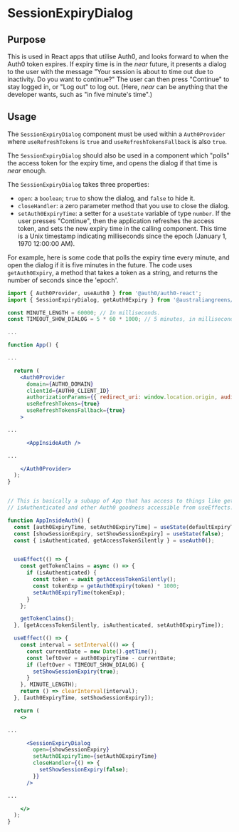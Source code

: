 # SessionExpiryDialog

## Purpose

This is used in React apps that utilise Auth0, and looks forward to when the
Auth0 token expires. If expiry time is in the *near* future, it presents a
dialog to the user with the message "Your session is about to time out due to
inactivity. Do you want to continue?" The user can then press "Continue" to
stay logged in, or "Log out" to log out. (Here, *near* can be anything that
the developer wants, such as "in five minute's time".)

## Usage

The `SessionExpiryDialog` component must be used within a `Auth0Provider` where
`useRefreshTokens` is `true` and `useRefreshTokensFallback` is also `true`.

The `SessionExpiryDialog` should also be used in a component which "polls" the
access token for the expiry time, and opens the dialog if that time is *near*
enough.

The `SessionExpiryDialog` takes three properties:

* `open`: a `boolean`; `true` to show the dialog, and `false` to hide it.
* `closeHandler`: a zero parameter method that you use to close the dialog.
* `setAuth0ExpiryTime`: a setter for a `useState` variable of type `number`.
  If the user presses "Continue", then the application refreshes the access
  token, and sets the new expiry time in the calling component. This time
  is a Unix timestamp indicating milliseconds since the epoch (January 1,
  1970 12:00:00 AM).

For example, here is some code that polls the expiry time every minute, and
open the dialog if it is five minutes in the future. The code uses
`getAuth0Expiry`, a method that takes a token as a string, and returns
the number of seconds since the 'epoch'.


```jsx
import { Auth0Provider, useAuth0 } from '@auth0/auth0-react';
import { SessionExpiryDialog, getAuth0Expiry } from '@australiangreens/ag-internal-components';

const MINUTE_LENGTH = 60000; // In milliseconds.
const TIMEOUT_SHOW_DIALOG = 5 * 60 * 1000; // 5 minutes, in milliseconds.

...

function App() {

...

  return (
    <Auth0Provider
      domain={AUTH0_DOMAIN}
      clientId={AUTH0_CLIENT_ID}
      authorizationParams={{ redirect_uri: window.location.origin, audience: AUTH0_AUDIENCE }}
      useRefreshTokens={true}
      useRefreshTokensFallback={true}
    >

...

      <AppInsideAuth />

...

    </Auth0Provider>
  );
}


// This is basically a subapp of App that has access to things like getAccessTokenSilently and
// isAuthenticated and other Auth0 goodness accessible from useEffects. It was created for EVNT-17.

function AppInsideAuth() {
  const [auth0ExpiryTime, setAuth0ExpiryTime] = useState(defaultExpiryTime);
  const [showSessionExpiry, setShowSessionExpiry] = useState(false);
  const { isAuthenticated, getAccessTokenSilently } = useAuth0();


  useEffect(() => {
    const getTokenClaims = async () => {
      if (isAuthenticated) {
        const token = await getAccessTokenSilently();
        const tokenExp = getAuth0Expiry(token) * 1000;
        setAuth0ExpiryTime(tokenExp);
      }
    };

    getTokenClaims();
  }, [getAccessTokenSilently, isAuthenticated, setAuth0ExpiryTime]);

  useEffect(() => {
    const interval = setInterval(() => {
      const currentDate = new Date().getTime();
      const leftOver = auth0ExpiryTime - currentDate;
      if (leftOver < TIMEOUT_SHOW_DIALOG) {
        setShowSessionExpiry(true);
      }
    }, MINUTE_LENGTH);
    return () => clearInterval(interval);
  }, [auth0ExpiryTime, setShowSessionExpiry]);

  return (
    <>

...

      <SessionExpiryDialog
        open={showSessionExpiry}
        setAuth0ExpiryTime={setAuth0ExpiryTime}
        closeHandler={() => {
          setShowSessionExpiry(false);
        }}
      />

...

    </>
  );
}



```

